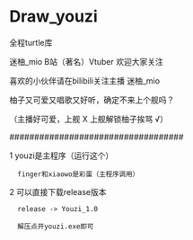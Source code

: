 # Draw_youzi

全程turtle库

迷柚_mio B站（著名）Vtuber 欢迎大家关注


喜欢的小伙伴请在bilibili关注主播 迷柚_mio

柚子又可爱又唱歌又好听，确定不来上个舰吗？

（主播好可爱，上舰 X
   上舰解锁柚子挨骂 √）
   
   
   ###################################
   
   1  youzi是主程序（运行这个）
   
      finger和xiaowo是彩蛋（主程序调用）

   2  可以直接下载release版本
   
      release -> Youzi_1.0
   
      解压点开youzi.exe即可
